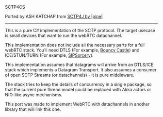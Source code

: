 SCTP4CS

Ported by ASH KATCHAP from [SCTP4J by |pipe|](https://github.com/pipe/sctp4j)

---

This is a pure C# implementation of the SCTP protocol.
The target usecase is small devices that want to run the webRTC datachannel.

This implementation does not include all the necessary parts for a full 
webRTC stack. You'll need DTLS (For example, [Bouncy Castle](https://github.com/bcgit/bc-csharp)) and ICE/STUN/TURN (For example, [SIPSorcery](https://github.com/sipsorcery/sipsorcery)).

This implementation assumes that datagrams will arrive from an DTLS/ICE stack
which implements a Datagram Transport. It also assumes a consumer of open SCTP Streams (or datachannels) - it is pure middleware.

The stack tries to keep the details of concurrency in a single package, so that the current pure thread model could be replaced with Akka actors or NIO-like async mechanisms.

This port was made to implement WebRTC with datachannels in another library that will link this one.